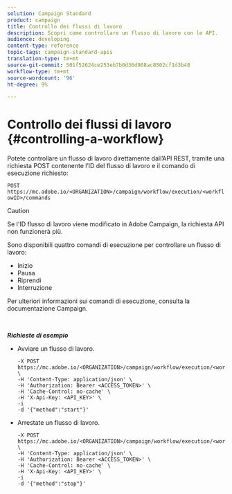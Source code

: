 ```yaml
---
solution: Campaign Standard
product: campaign
title: Controllo dei flussi di lavoro
description: Scopri come controllare un flusso di lavoro con le API.
audience: developing
content-type: reference
topic-tags: campaign-standard-apis
translation-type: tm+mt
source-git-commit: 501f52624ce253eb7b0d36d908ac8502cf1d3b48
workflow-type: tm+mt
source-wordcount: '96'
ht-degree: 9%

---
```



# Controllo dei flussi di lavoro {#controlling-a-workflow}

Potete controllare un flusso di lavoro direttamente dall’API REST, tramite una richiesta POST contenente l’ID del flusso di lavoro e il comando di esecuzione richiesto:

`POST https://mc.adobe.io/<ORGANIZATION>/campaign/workflow/execution/<workflowID>/commands`

>[!CAUTION]
>
>Se l&#39;ID flusso di lavoro viene modificato in  Adobe Campaign, la richiesta API non funzionerà più.

Sono disponibili quattro comandi di esecuzione per controllare un flusso di lavoro:

* Inizio
* Pausa
* Riprendi
* Interruzione

Per ulteriori informazioni sui comandi di esecuzione, consulta la documentazione [](https://docs.adobe.com/content/help/en/campaign-standard/using/managing-processes-and-data/executing-a-workflow/about-workflow-execution.html)Campaign.

<br/>

***Richieste di esempio***

* Avviare un flusso di lavoro.

   ```
   -X POST https://mc.adobe.io/<ORGANIZATION>/campaign/workflow/execution/<workflowID>/commands \
   -H 'Content-Type: application/json' \
   -H 'Authorization: Bearer <ACCESS_TOKEN>' \
   -H 'Cache-Control: no-cache' \
   -H 'X-Api-Key: <API_KEY>' \
   -i
   -d '{"method":"start"}'
   ```

   <!-- + réponse -->

* Arrestate un flusso di lavoro.

   ```
   -X POST https://mc.adobe.io/<ORGANIZATION>/campaign/workflow/execution/<workflowID>/commands \
   -H 'Content-Type: application/json' \
   -H 'Authorization: Bearer <ACCESS_TOKEN>' \
   -H 'Cache-Control: no-cache' \
   -H 'X-Api-Key: <API_KEY>' \
   -i
   -d '{"method":"stop"}'
   ```

   <!-- + réponse -->
